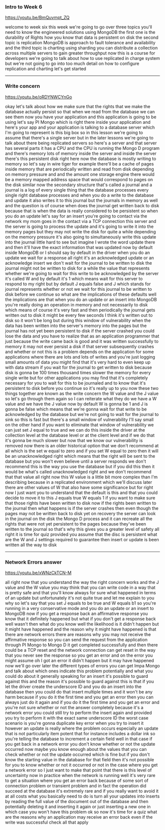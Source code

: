 ### Intro to Week 6

https://youtu.be/BmQuvmpt_ZQ

welcome to week six this week we're
going to go over three topics you'll
need to know the engineered solutions
using MongoDB the first one is the
durability of Rights how you know that
data is persistent on disk the second
topic is replication MongoDB is approach
to fault tolerance and availability and
the third topic is charting using
sharding you can distribute a collection
across multiple servers to gain greater
throughput now this is a course for
developers we're going to talk about how
to use replicated in charge system but
we're not going to go into too much
detail on how to configure replication
and charting let's get started

---

### Write concern

https://youtu.be/oRDYNWCYnGo

okay let's talk about how we make sure
that the rights that we make the
database actually persist so that when
we read from the database we can see
them now you have your application and
this application is going to be using
let's say PI Mongo which is right there
inside your application and here's your
app and your application is talking to a
database server which I'm going to
represent is this big box so in this
lesson we're going to assume that
there's a single server but in the later
lessons we're going to talk about there
being replicated servers so here's a
server and that server has several parts
it has a CPU and the CPU is running the
Mongo D program and there's memory lots
of memory inside the server and inside
the server there's this persistent disk
right here now the database is mostly
writing to memory so let's say in wire
tiger
for example there'll be a cache of pages
inside memory that are periodically
written and read from disk depending on
memory pressure and and the amount one
storage engine there would be a memory
mapped address space that would
correspond to pages on the disk similar
now the secondary structure that's
called a journal and a journal is a log
of every single thing that the database
processes every single right database
processes and when you do a write to the
database and update it also writes it to
this journal but the journals in memory
as well and the question is of course
when does the journal get written back
to disk because that is when the data is
really considered to be persistent so
when you do an update let's say for an
insert you're going to contact via the
network my mom goes in the contact via a
TCP connection this server and the
server is going to process the update
and it's going to write it into the
memory pages but they may not write the
disk for quite a while depending on the
memory pressure it's also going to
simultaneously write this update into
the journal little hard to see but
imagine I wrote the word update there
and then it'll have the exact
information that was updated now by
default inside MongoDB or I should say
by default in the driver when you do an
update we wait for a response all right
it's an acknowledged update or an
acknowledge insert
we don't wait for the journal to be
written to disk the journal might not be
written to disk for a while the value
that represents whether we're going to
wait for this write to be acknowledged
by the server
it's called W and by default it's 1
which means wait for this server to
respond to my right but by default J
equals false and J which stands for
journal represents whether or not we
wait for this journal to be written to
disk before we continue so what are the
implications of these defaults
well the implications are that when you
do an update or an insert into MongoDB
you're really doing an operation in
memory and not necessarily to disk which
means of course it's very fast and then
periodically the journal gets written
out to disk it might be every few
seconds
I think it's written out to disk so it
won't be long but during this window of
vulnerability when the data has been
written into the server's memory into
the pages but the journal has not yet
been persistent to disk
if the server crashed you could lose the
data and you have to realize that as an
application programmer that just because
the write came back is good and it was
written successfully to memory it may
not ever persist a disk if that server
subsequently crashes and whether or not
this is a problem depends on the
application
for some applications where there are
lots and lots of writes and you're just
logging small amounts of data you might
find that it's very hard to even keep up
with data stream if you wait for the
journal to get written to disk because
disk is gonna be 100 times thousand
times slower the memory for every single
write but for other applications you may
find that it's completely necessary for
you to wait for this to be journaled and
to know that it's persistent to disk
before you continue so it's really up to
you now these two things together are
known as the write concern the W value
and the J value so let's go through them
again so I can reiterate what they do we
have a W value and we have the J value
now by default W is gonna be 1 and J is
gonna be false which means that we're
gonna wait for that write to be
acknowledged by the database but we're
not going to wait for the journal to
sink so this is fast but there's a small
window of vulnerability I'll say small
on the other hand if you want to
eliminate that window of vulnerability
we can just set J equal to true and we
can do this
inside the driver at the collection
level at the database level or at the
client level and if we do that it's
gonna be much slower but now that we
know our vulnerability is removed now
there is an older historical option that
we don't recommend at all which is the
set w equal to zero and if you set W
equal to zero then it will be an
unacknowledged right which means that
the right will be sent to the database
but you won't even believe until a
server responds we don't recommend this
is the way you use the database but if
you did this then it would be what's
called unacknowledged right and we don't
recommend that that value all right now
this W value is a little bit more
complex than I'm describing because in a
replicated environment which we'll
discuss later there are other values of
W that also have some significance but
for right now I just want you to
understand that the default is this and
that you could decide to move it to this
J equals true W equals 1 if you want to
make sure that those rights have been
written to disk now if the rights been
written to the journal then what happens
is if the server crashes then even
though the pages may not be written back
to disk yet on recovery the server can
look in the journal on the disk the
Mongo D process and it can recreate all
the rights that were not yet persistent
to the pages because they've been
written to the journal so that's why
this gives you a greater level of safety
all right it is time for quiz provided
you assume that the disc is persistent
what are the W and J settings required
to guarantee then insert or update is
been written all the way to disk

---

### Network Errors answer

https://youtu.be/xWNzCkTCN-M

all right now that you understand the
way the right concern works and the J
value and the W value you may think that
you can write code in a way that is
pretty safe and that you'll know always
for sure what happened in terms of an
update but unfortunately it's not quite
true and let me explain to you why so
let's say that you set J equals to be
true and W equals b1 so you're running
in a very conservative mode and you do
an update or an insert to MongoDB now if
you get a response back an affirmative
response you know that it definitely
happened but what if you don't get a
response back well wasn't then what do
you know well the likelihood is it
didn't happen but it might have happened
and the reason why it might have
happened is that there are network
errors there are reasons why you may not
receive the affirmative response so you
can send the request from the
application through PI Mongo to Mongo D
it get completed successfully and then
there could be a TCP reset and the
network connection can get reset in the
way that you never see the response so
you get an error and on the error you
might assume oh I got an error it didn't
happen but it may have happened now
we'll go over later the different types
of errors you can get Impa Mongo and
talk about which ones indicate this
problem potentially and what you could
do about it
generally speaking for an insert it's
possible to guard against this and the
reason it's possible to guard against
this is that if you let the driver
create the underscore ID and you do an
insert into the database then you could
do that insert multiple times and it
won't be any harm because if you do it
the first time and you get an error then
you can always just do it again and if
you do it the first time and you get an
error and you're not sure whether or not
the answer completely because it's a
network error you could still try to
perform the insert again and provided
you try to perform it with the exact
same underscore ID the worst case
scenario is you're gonna duplicate key
error when you try to insert it however
an update is really where the problem
occurs especially an update that is not
particularly item potent that for
instance includes a dollar ink
so you're telling the database to
increment a certain field well in that
case if you get back in a network error
you don't know whether or not the update
occurred now maybe you know enough about
the values that you can check whether or
not the update occurred which is fine
but if you don't know the starting value
in the database for that field then it's
not possible for you to know whether or
not it occurred or not in the case where
you get a network error so I just want
to make that point that there is this
level of uncertainty now in practice
when the network is running well it's
very rare to get a situation where you
get an error back because of some sort
of connection problem or transient
problem and in fact the operation did
succeed at the database it's extremely
rare and if you really want to avoid it
at all costs what you basically need to
do is turn all your updates into inserts
by reading the full value of the
document out of the database and then
potentially deleting it and inserting it
again or just inserting a new one in
which case you won't have this problem
ok so now it's time for a quiz what are
the reasons why an application may
receive an error back even if the write
was successful check all that apply



